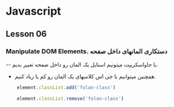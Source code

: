 # Javascript

## Lesson 06

### Manipulate DOM Elements. دستکاری المانهای داخل صفحه 

-- با جاواسکریپت میتونیم استایل یک المان رو داخل صفحه تغییر بدیم. 
- همچنین میتوانیم با جی اس کلاسهای یک المان رو کم یا زیاد کنیم. 
```js
    element.classList.add('folan-class')

    element.classList.remove('folan-class')

```